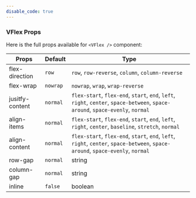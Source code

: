 ```yaml
---
disable_code: true
---
```


### VFlex Props

Here is the full props available for `<VFlex />` component:

| Props           | Default                                 | Type                                                                                                                           |
| --------------- | --------------------------------------- | ------------------------------------------------------------------------------------------------------------------------------ |
| flex-direction  | <span class="is-string">`row`</span>    | `row`, `row-reverse`, `column`, `column-reverse`                                                                               |
| flex-wrap       | <span class="is-string">`nowrap`</span> | `nowrap`, `wrap`, `wrap-reverse`                                                                                               |
| jusitfy-content | <span class="is-string">`normal`</span> | `flex-start`, `flex-end`, `start`, `end`, `left`, `right`, `center`, `space-between`, `space-around`, `space-evenly`, `normal` |
| align-items     | <span class="is-string">`normal`</span> | `flex-start`, `flex-end`, `start`, `end`, `left`, `right`, `center`, `baseline`, `stretch`, `normal`                           |
| align-content   | <span class="is-string">`normal`</span> | `flex-start`, `flex-end`, `start`, `end`, `left`, `right`, `center`, `space-between`, `space-around`, `space-evenly`, `normal` |
| row-gap         | <span class="is-string">`normal`</span> | string                                                                                                                         |
| column-gap      | <span class="is-string">`normal`</span> | string                                                                                                                         |
| inline          | <span class="is-boolean">`false`</span> | boolean                                                                                                                        |
